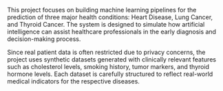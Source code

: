 This project focuses on building machine learning pipelines for the prediction of three major health conditions: Heart Disease, Lung Cancer, and Thyroid Cancer. The system is designed to simulate how artificial intelligence can assist healthcare professionals in the early diagnosis and decision-making process.

Since real patient data is often restricted due to privacy concerns, the project uses synthetic datasets generated with clinically relevant features such as cholesterol levels, smoking history, tumor markers, and thyroid hormone levels. Each dataset is carefully structured to reflect real-world medical indicators for the respective diseases.
